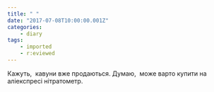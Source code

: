 ```yaml
---
title: " "
date: "2017-07-08T10:00:00.001Z"
categories:
    - diary
tags:
    - imported
    - r:eviewed
---
```

Кажуть,  кавуни вже продаються. Думаю,  може варто купити на аліекспресі нітратометр.
